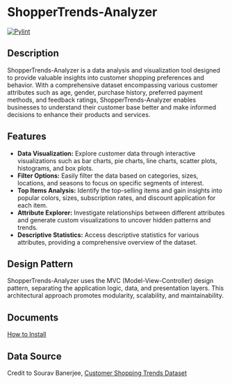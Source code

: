 # ShopperTrends-Analyzer

[![Pylint](https://github.com/Dogoh48/ShopperTrends-Analyzer/workflows/Pylint/badge.svg)](https://github.com/Dogoh48/ShopperTrends-Analyzer/actions)

## Description

ShopperTrends-Analyzer is a data analysis and visualization tool designed to provide valuable insights into customer shopping preferences and behavior. With a comprehensive dataset encompassing various customer attributes such as age, gender, purchase history, preferred payment methods, and feedback ratings, ShopperTrends-Analyzer enables businesses to understand their customer base better and make informed decisions to enhance their products and services.

## Features

- **Data Visualization:** Explore customer data through interactive visualizations such as bar charts, pie charts, line charts, scatter plots, histograms, and box plots.
- **Filter Options:** Easily filter the data based on categories, sizes, locations, and seasons to focus on specific segments of interest.
- **Top Items Analysis:** Identify the top-selling items and gain insights into popular colors, sizes, subscription rates, and discount application for each item.
- **Attribute Explorer:** Investigate relationships between different attributes and generate custom visualizations to uncover hidden patterns and trends.
- **Descriptive Statistics:** Access descriptive statistics for various attributes, providing a comprehensive overview of the dataset.

## Design Pattern

ShopperTrends-Analyzer uses the MVC (Model-View-Controller) design pattern, separating the application logic, data, and presentation layers. This architectural approach promotes modularity, scalability, and maintainability.

## Documents 
[How to Install](https://github.com/Dogoh48/ShopperTrends-Analyzer/wiki/How-to-Install)

## Data Source

Credit to Sourav Banerjee, [Customer Shopping Trends Dataset](https://www.kaggle.com/datasets/iamsouravbanerjee/customer-shopping-trends-dataset)
